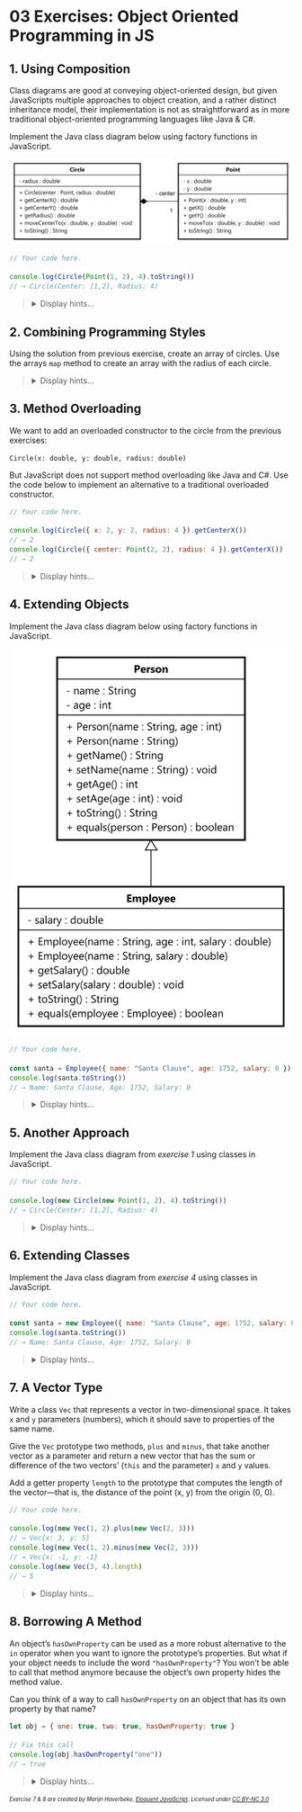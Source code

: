 # 03 Exercises: Object Oriented Programming in JS

## 1. Using Composition

Class diagrams are good at conveying object-oriented design, but given JavaScripts multiple approaches to object creation,
and a rather distinct inheritance model, their implementation is not as straightforward as in more traditional object-oriented
programming languages like Java & C#.

Implement the Java class diagram below using factory functions in JavaScript.

![Java Class Diagram](/03%20Object%20Oriented%20Programming%20In%20JS/fig1.svg)

```js
// Your code here.

console.log(Circle(Point(1, 2), 4).toString())
// → Circle(Center: [1,2], Radius: 4)
```

<blockquote>
<details>
<summary>Display hints...</summary>
<p>Since you are using factory functions, you should try to avoid using the <code>this</code> keyword.</p>
<p>Likewise, remember that factory functions can take advantage of closures for implementing private members of an object.</p>
<p>You should also make sure that <code>Circle</code> uses the <code>toString</code> method of the <code>Point</code> object.</p>
<details>
<summary>Display solution...</summary>

```js
function Circle(center, radius) {
    return {
        getCenterX: () => center.getX(),
        getCenterY: () => center.getY(),
        getRadius: () => radius,
        moveCenterTo: (x, y) => center.moveTo(x, y),
        toString: () => `Circle(Center: ${center.toString()}, Radius: ${radius})`,
    }
}

function Point(x, y) {
    return {
        getX: () => x,
        getY: () => y,
        moveTo(newX, newY) {
            x = newX
            y = newY
        },
        toString: () => `[${x},${y}]`,
    }
}

console.log(Circle(Point(1, 2), 4).toString())
// → Circle(Center: [1,2], Radius: 4)
```

</details>
</details>
</blockquote>

## 2. Combining Programming Styles

Using the solution from previous exercise, create an array of circles. Use the arrays `map` method to create an array with the radius of each circle.

<blockquote>
<details>
<summary>Display hints...</summary>
<p>In this exercise you are combining object-oriented and functional programming styles!</p>

<details>
<summary>Display solution...</summary>

```js
const circles = [Circle(Point(1, 2), 7), Circle(Point(2, 4), 5), Circle(Point(2, 4), 3)]
const radii = circles.map(circle => circle.getRadius())
console.log(radii)
// → [7, 5, 3]
```

</details>
</details>
</blockquote>

## 3. Method Overloading

We want to add an overloaded constructor to the circle from the previous exercises:

`Circle(x: double, y: double, radius: double)`

But JavaScript does not support method overloading like Java and C#. Use the code below to implement an alternative to a traditional overloaded constructor.

```js
// Your code here.

console.log(Circle({ x: 2, y: 2, radius: 4 }).getCenterX())
// → 2
console.log(Circle({ center: Point(2, 2), radius: 4 }).getCenterX())
// → 2
```

<blockquote>
<details>
<summary>Display hints...</summary>
<p>You can solve this issue by using the <code>arguments</code> object, checking for <code>undefined</code> or through object destructuring (as suggested).</p>

<details>
<summary>Display solution...</summary>

```js
function Circle({ x, y, center = Point(x, y), radius }) {
    return {
        getCenterX: () => center.getX(),
        getCenterY: () => center.getY(),
        getRadius: () => radius,
        moveCenterTo: (newX, newY) => center.moveTo(newX, newY),
        toString: () => `Circle(Center: ${center.toString()}, Radius: ${radius})`,
    }
}

function Point(x, y) {
    return {
        getX: () => x,
        getY: () => y,
        moveTo(newX, newY) {
            x = newX
            y = newY
        },
        toString: () => `[${x},${y}]`,
    }
}

console.log(Circle({ x: 2, y: 2, radius: 4 }).getCenterX())
// → 2
console.log(Circle({ center: Point(2, 2), radius: 4 }).getCenterX())
// → 2
```

</details>
</details>
</blockquote>

## 4. Extending Objects

Implement the Java class diagram below using factory functions in JavaScript.

![Java Class Diagram](/03%20Object%20Oriented%20Programming%20In%20JS/fig2.svg)

```js
// Your code here.

const santa = Employee({ name: "Santa Clause", age: 1752, salary: 0 })
console.log(santa.toString())
// → Name: Santa Clause, Age: 1752, Salary: 0
```

<blockquote>
<details>
<summary>Display hints...</summary>
<p>There are multiple approaches to this exercise, but you should still try to avoid using the <code>this</code> keyword. Your employee factory could create a person as the first thing, which can be used throughout its methods.</p>
<p>You can use the spread syntax to combine objects. If properties have the same name, the one closest to the end of the object will override the other.</p>

<details>
<summary>Display solution...</summary>

```js
function Person(name, age) {
    return {
        getName: () => name,
        setName: newName => (name = newName),
        getAge: () => age,
        setAge: newAge => (age = newAge),
        toString: () => `Name: ${name}, Age: ${age}`,
        equals: person => person.getName() === name && person.getAge() === age,
    }
}

function Employee({ name, age, salary }) {
    const person = Person(name, age)

    return {
        ...person,
        getSalary: () => salary,
        setSalary: newSalary => (salary = newSalary),
        toString: () => `${person.toString()}, Salary: ${salary}`,
        equals: employee => person.equals(employee) && employee.getSalary() === salary,
    }
}

const santa = Employee({ name: "Santa Clause", age: 1752, salary: 0 })
console.log(santa.toString())
// → Name: Santa Clause, Age: 1752, Salary: 0
```

</details>
</details>
</blockquote>

## 5. Another Approach

Implement the Java class diagram from _exercise 1_ using classes in JavaScript.

```js
// Your code here.

console.log(new Circle(new Point(1, 2), 4).toString())
// → Circle(Center: [1,2], Radius: 4)
```

<blockquote>
<details>
<summary>Display hints...</summary>
<p>For this exercise you cannot avoid using <code>this</code>. Remember that you can put <code>#</code> in front of any field to make it private, and that it is mandatory to declare private fields up-front.</p>

<details>
<summary>Display solution...</summary>

```js
class Circle {
    #center
    #radius

    constructor(center, radius) {
        this.#center = center
        this.#radius = radius
    }

    getCenterX() {
        return this.#center.getX()
    }

    getCenterY() {
        return this.#center.getY()
    }

    getRadius() {
        return this.#radius
    }

    moveCenterTo(x, y) {
        this.#center.moveTo(x, y)
    }

    toString() {
        return `Circle(Center: ${this.#center.toString()}, Radius: ${this.#radius})`
    }
}

class Point {
    #x
    #y

    constructor(x, y) {
        this.#x = x
        this.#y = y
    }

    getX() {
        return this.#x
    }

    getY() {
        return this.#y
    }

    moveTo(x, y) {
        this.#x = x
        this.#y = y
    }

    toString() {
        return `[${this.#x},${this.#y}]`
    }
}

console.log(new Circle(new Point(1, 2), 4).toString())
// → Circle(Center: [1,2], Radius: 4)
```

</details>
</details>
</blockquote>

## 6. Extending Classes

Implement the Java class diagram from _exercise 4_ using classes in JavaScript.

```js
// Your code here.

const santa = new Employee({ name: "Santa Clause", age: 1752, salary: 0 })
console.log(santa.toString())
// → Name: Santa Clause, Age: 1752, Salary: 0
```

<blockquote>
<details>
<summary>Display hints...</summary>
<p>Remember that you can use the <code>super</code> keyword to call the constructor of the parent class and to access the parent's properties and methods.</p>

<details>
<summary>Display solution...</summary>

```js
class Person {
    #name
    #age

    constructor(name, age) {
        this.#name = name
        this.#age = age
    }

    getName() {
        return this.#name
    }

    setName(name) {
        this.#name = name
    }

    getAge() {
        return this.#age
    }

    setAge(age) {
        this.#age = age
    }

    toString() {
        return `Name: ${this.#name}, Age: ${this.#age}`
    }

    equals(person) {
        return person.getName() === this.#name && person.getAge() === this.#age
    }
}

class Employee extends Person {
    #salary

    constructor({ name, age, salary }) {
        super(name, age)
        this.#salary = salary
    }

    getSalary() {
        return this.#salary
    }

    setSalary(salary) {
        this.#salary = salary
    }

    toString() {
        return `${super.toString()}, Salary: ${this.#salary}`
    }

    equals(employee) {
        return super.equals(employee) && employee.getSalary() === this.#salary
    }
}

const santa = new Employee({ name: "Santa Clause", age: 1752, salary: 0 })
console.log(santa.toString())
// → Name: Santa Clause, Age: 1752, Salary: 0
```

</details>
</details>
</blockquote>

## 7. A Vector Type

Write a class `Vec` that represents a vector in two-dimensional space. It takes `x` and `y` parameters (numbers), which it should save to properties of the same name.

Give the `Vec` prototype two methods, `plus` and `minus`, that take another vector as a parameter and return a new vector that has the sum or difference of the two vectors’ (`this` and the parameter) `x` and `y` values.

Add a getter property `length` to the prototype that computes the length of the vector—that is, the distance of the point (x, y) from the origin (0, 0).

```js
// Your code here.

console.log(new Vec(1, 2).plus(new Vec(2, 3)))
// → Vec{x: 3, y: 5}
console.log(new Vec(1, 2).minus(new Vec(2, 3)))
// → Vec{x: -1, y: -1}
console.log(new Vec(3, 4).length)
// → 5
```

<blockquote>
<details>
<summary>Display hints...</summary>
<p>Adding a getter property to the constructor can be done by putting the word <code>get</code> before the method name. To compute the distance from (0, 0) to (x, y), you can use the Pythagorean theorem, which says that the square of the distance we are looking for is equal to the square of the x-coordinate plus the square of the y-coordinate. Thus, √(x2 + y2) is the number you want, and <code>Math.sqrt</code> is the way you compute a square root in JavaScript.</p>

<details>
<summary>Display solution...</summary>

```js
class Vec {
    constructor(x, y) {
        this.x = x
        this.y = y
    }

    plus(other) {
        return new Vec(this.x + other.x, this.y + other.y)
    }

    minus(other) {
        return new Vec(this.x - other.x, this.y - other.y)
    }

    get length() {
        return Math.sqrt(this.x * this.x + this.y * this.y)
    }
}

console.log(new Vec(1, 2).plus(new Vec(2, 3)))
// → Vec{x: 3, y: 5}
console.log(new Vec(1, 2).minus(new Vec(2, 3)))
// → Vec{x: -1, y: -1}
console.log(new Vec(3, 4).length)
// → 5
```

</details>
</details>
</blockquote>

## 8. Borrowing A Method

An object’s `hasOwnProperty` can be used as a more robust alternative to the `in` operator when you want to ignore the prototype’s properties. But what if your object needs to include the word `"hasOwnProperty"`? You won’t be able to call that method anymore because the object’s own property hides the method value.

Can you think of a way to call `hasOwnProperty` on an object that has its own property by that name?

```js
let obj = { one: true, two: true, hasOwnProperty: true }

// Fix this call
console.log(obj.hasOwnProperty("one"))
// → true
```

<blockquote>
<details>
<summary>Display hints...</summary>
<p>Remember that methods that exist on plain objects come from <code>Object.prototype</code>.</p>
<p>Also remember that you can call a function with a specific <code>this</code> binding by using its <code>call</code> method.</p>

<details>
<summary>Display solution...</summary>

```js
let obj = { one: true, two: true, hasOwnProperty: true }

console.log(Object.prototype.hasOwnProperty.call(obj, "one"))
// → true
```

</details>
</details>
</blockquote>

<sub><sup><em>Exercise 7 & 8 are created by Marijn Haverbeke, [Eloquent JavaScript](https://eloquentjavascript.net/). Licensed under [CC BY-NC 3.0](https://creativecommons.org/licenses/by-nc/3.0/)</em><sup><sub>
